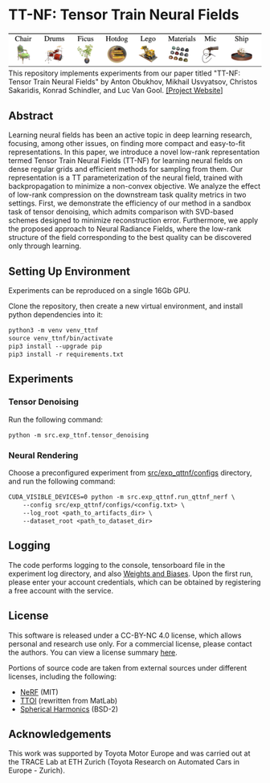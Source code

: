# TT-NF: Tensor Train Neural Fields
![TTNF teaser](doc/teaser.png)
This repository implements experiments from our paper titled "TT-NF: Tensor Train Neural Fields" by Anton Obukhov, Mikhail Usvyatsov, Christos Sakaridis, Konrad Schindler, and Luc Van Gool. [[Project Website]](https://www.obukhov.ai/ttnf)


## Abstract

Learning neural fields has been an active topic in deep learning research, focusing, among other issues, on finding more compact and easy-to-fit representations.
In this paper, we introduce a novel low-rank representation termed Tensor Train Neural Fields (TT-NF) for learning neural fields on dense regular grids and efficient methods for sampling from them.
Our representation is a TT parameterization of the neural field, trained with backpropagation to minimize a non-convex objective.
We analyze the effect of low-rank compression on the downstream task quality metrics in two settings.
First, we demonstrate the efficiency of our method in a sandbox task of tensor denoising, which admits comparison with SVD-based schemes designed to minimize reconstruction error.
Furthermore, we apply the proposed approach to Neural Radiance Fields, where the low-rank structure of the field corresponding to the best quality can be discovered only through learning. 

## Setting Up Environment

Experiments can be reproduced on a single 16Gb GPU.

Clone the repository, then create a new virtual environment, and install python dependencies into it:
```shell
python3 -m venv venv_ttnf
source venv_ttnf/bin/activate
pip3 install --upgrade pip
pip3 install -r requirements.txt
```

## Experiments

### Tensor Denoising

Run the following command:
```shell
python -m src.exp_ttnf.tensor_denoising
```

### Neural Rendering
Choose a preconfigured experiment from [src/exp_qttnf/configs](src/exp_qttnf/configs) directory, and run the following command:
```shell
CUDA_VISIBLE_DEVICES=0 python -m src.exp_qttnf.run_qttnf_nerf \
    --config src/exp_qttnf/configs/<config.txt> \
    --log_root <path_to_artifacts_dir> \
    --dataset_root <path_to_dataset_dir>
```

## Logging

The code performs logging to the console, tensorboard file in the experiment log directory, and also [Weights and Biases](https://www.wandb.com). Upon the first run, please enter your account credentials, which can be obtained by registering a free account with the service.

## License
This software is released under a CC-BY-NC 4.0 license, which allows personal and research use only. 
For a commercial license, please contact the authors. You can view a license summary [here](LICENSE).

Portions of source code are taken from external sources under different licenses, including the following:
- [NeRF](https://github.com/yenchenlin/nerf-pytorch) (MIT)
- [TTOI](https://github.com/Lili-Zheng-stat/TTOI/blob/master/TTOI.m) (rewritten from MatLab) 
- [Spherical Harmonics](https://github.com/sxyu/svox2/blob/master/svox2/utils.py) (BSD-2)

## Acknowledgements
This work was supported by Toyota Motor Europe and was carried out at the TRACE Lab at ETH Zurich (Toyota Research on Automated Cars in Europe - Zurich).